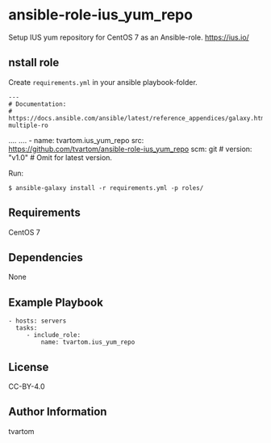 ansible-role-ius_yum_repo
=========================

Setup IUS yum repository for CentOS 7 as an Ansible-role.
https://ius.io/

nstall role
------------

Create `requirements.yml` in your ansible playbook-folder.

    ---
    # Documentation:
    # https://docs.ansible.com/ansible/latest/reference_appendices/galaxy.html#installing-multiple-ro
....
....
    - name: tvartom.ius_yum_repo
      src: https://github.com/tvartom/ansible-role-ius_yum_repo
      scm: git
      # version: "v1.0" # Omit for latest version.

Run:

    $ ansible-galaxy install -r requirements.yml -p roles/


Requirements
------------

CentOS 7

Dependencies
------------

None

Example Playbook
----------------

    - hosts: servers
      tasks:
         - include_role:
             name: tvartom.ius_yum_repo

License
-------

CC-BY-4.0

Author Information
------------------

tvartom


